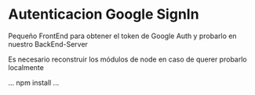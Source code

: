 # Autenticacion Google SignIn

Pequeño FrontEnd para obtener el token de Google Auth y probarlo
en nuestro BackEnd-Server

Es necesario reconstruir  los módulos de node en caso de querer probarlo localmente

...
npm install
...